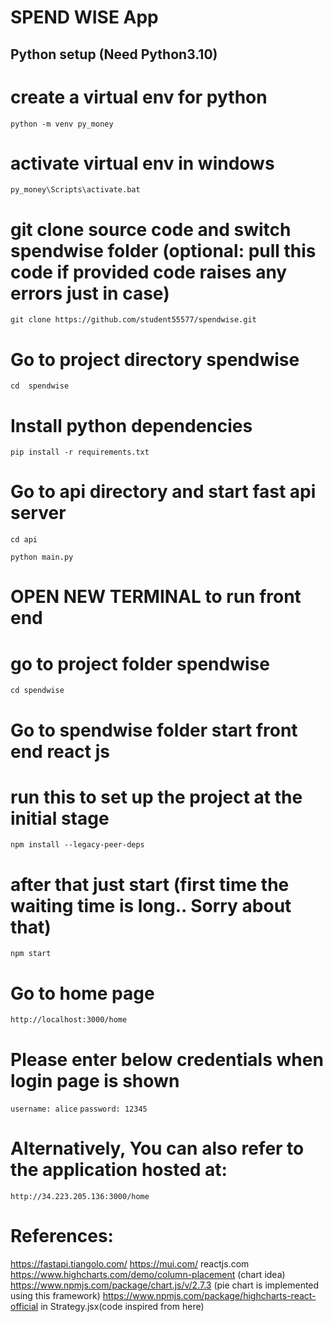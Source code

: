 # SPEND WISE App

## Python setup (Need Python3.10)

# create a virtual env for python
`python -m venv py_money`

# activate virtual env in windows
`py_money\Scripts\activate.bat`

# git clone source code and switch spendwise folder (optional: pull this code if provided code raises any errors just in case)
`git clone https://github.com/student55577/spendwise.git`

# Go to project directory spendwise
`cd  spendwise`

# Install python dependencies
`pip install -r requirements.txt`

# Go to api directory and start fast api server
`cd api`

`python main.py`

# OPEN NEW TERMINAL to run front end
# go to project folder spendwise
`cd spendwise`

# Go to spendwise folder start front end react js
# run this to set up the project at the initial stage
`npm install --legacy-peer-deps` 
# after that just start (first time the waiting time is long.. Sorry about that)
`npm start`

# Go to home page 
`http://localhost:3000/home`

# Please enter below credentials when login page is shown
`username: alice`
`password: 12345`

# Alternatively, You can also refer to the application hosted at:
`http://34.223.205.136:3000/home`

# References:
https://fastapi.tiangolo.com/
https://mui.com/
reactjs.com
https://www.highcharts.com/demo/column-placement (chart idea)
https://www.npmjs.com/package/chart.js/v/2.7.3 (pie chart is implemented using this framework)
https://www.npmjs.com/package/highcharts-react-official in Strategy.jsx(code inspired from here)



